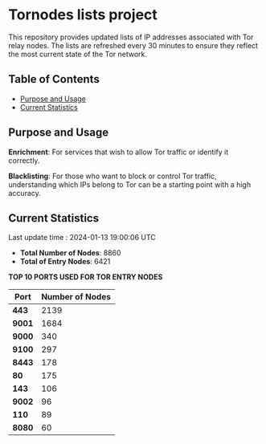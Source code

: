 # Tornodes lists project

This repository provides updated lists of IP addresses associated with Tor relay nodes. The lists are refreshed every 30 minutes to ensure they reflect the most current state of the Tor network.

## Table of Contents

- [Purpose and Usage](#purpose-and-usage)
- [Current Statistics](#current-statistics)


## Purpose and Usage

**Enrichment**: For services that wish to allow Tor traffic or identify it correctly.

**Blacklisting**: For those who want to block or control Tor traffic, understanding which IPs belong to Tor can be a starting point with a high accuracy.

## Current Statistics

Last update time : 2024-01-13 19:00:06 UTC

- **Total Number of Nodes**: 8860
- **Total of Entry Nodes**: 6421

**TOP 10 PORTS USED FOR TOR ENTRY NODES**

| **Port** | **Number of Nodes** |
|------|-----------------|
| **443**   | 2139  |
| **9001**   | 1684  |
| **9000**   | 340  |
| **9100**   | 297  |
| **8443**   | 178  |
| **80**   | 175  |
| **143**   | 106  |
| **9002**   | 96  |
| **110**   | 89  |
| **8080**   | 60  |


